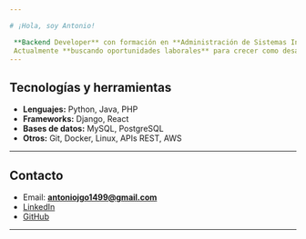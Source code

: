 ```yaml
---

# ¡Hola, soy Antonio!

 **Backend Developer** con formación en **Administración de Sistemas Informáticos en Red (ASIR)** y **Desarrollo de Aplicaciones Multiplataforma (DAM)**.
 Actualmente **buscando oportunidades laborales** para crecer como desarrollador.
---
```


## Tecnologías y herramientas

* **Lenguajes:** Python, Java, PHP
* **Frameworks:** Django, React
* **Bases de datos:** MySQL, PostgreSQL
* **Otros:** Git, Docker, Linux, APIs REST, AWS

---

##  Contacto

* Email: **antoniojgo1499@gmail.com**
* [LinkedIn](https://www.linkedin.com/in/antonio-jesus-gomez-osorio/)
* [GitHub](https://github.com/agomoso-dev)

---


